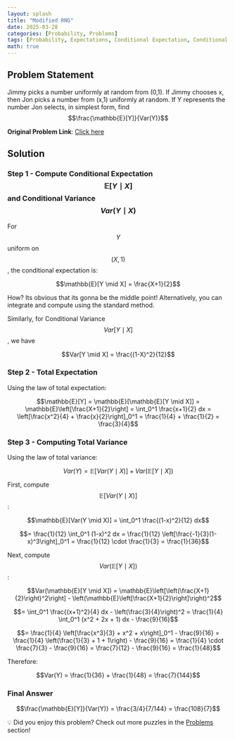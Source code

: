 ```yaml
--- 
layout: splash 
title: "Modified RNG" 
date: 2025-03-28 
categories: [Probability, Problems] 
tags: [Probability, Expectations, Conditional Expectation, Conditional Variance] 
math: true 
---  
```


## Problem Statement

Jimmy picks a number uniformly at random from (0,1). If Jimmy chooses x, then Jon picks a number from (x,1) uniformly at random. If Y represents the number Jon selects, in simplest form, find $$\frac{\mathbb{E}[Y]}{Var(Y)}$$

**Original Problem Link**: [Click here](https://www.quantguide.io/questions/modified-rng)

## Solution

### Step 1 - Compute Conditional Expectation $$\mathbb{E}[Y \mid X]$$ and Conditional Variance $$Var(Y \mid X)$$

For $$Y$$ uniform on $$(X,1)$$, the conditional expectation is:

$$\mathbb{E}[Y \mid X] = \frac{X+1}{2}$$

How? Its obvious that its gonna be the middle point! Alternatively, you can integrate and compute using the standard method.

Similarly, for Conditional Variance $$Var[Y \mid X]$$, we have

$$Var[Y \mid X] = \frac{(1-X)^2}{12}$$

### Step 2 - Total Expectation

Using the law of total expectation:

$$\mathbb{E}[Y] = \mathbb{E}[\mathbb{E}[Y \mid X]] = \mathbb{E}\left[\frac{X+1}{2}\right] = \int_0^1 \frac{x+1}{2} dx = \left[\frac{x^2}{4} + \frac{x}{2}\right]_0^1 = \frac{1}{4} + \frac{1}{2} = \frac{3}{4}$$

### Step 3 - Computing Total Variance

Using the law of total variance:

$$Var(Y) = \mathbb{E}[Var(Y \mid X)] + Var(\mathbb{E}[Y \mid X])$$

First, compute $$\mathbb{E}[Var(Y \mid X)]$$:

$$\mathbb{E}[Var(Y \mid X)] = \int_0^1 \frac{(1-x)^2}{12} dx$$

$$= \frac{1}{12} \int_0^1 (1-x)^2 dx = \frac{1}{12} \left[\frac{-1}{3}(1-x)^3\right]_0^1 = \frac{1}{12} \cdot \frac{1}{3} = \frac{1}{36}$$

Next, compute $$Var(\mathbb{E}[Y \mid X])$$:

$$Var(\mathbb{E}[Y \mid X]) = \mathbb{E}\left[\left(\frac{X+1}{2}\right)^2\right] - \left(\mathbb{E}\left[\frac{X+1}{2}\right]\right)^2$$

$$= \int_0^1 \frac{(x+1)^2}{4} dx - \left(\frac{3}{4}\right)^2 = \frac{1}{4} \int_0^1 (x^2 + 2x + 1) dx - \frac{9}{16}$$

$$= \frac{1}{4} \left[\frac{x^3}{3} + x^2 + x\right]_0^1 - \frac{9}{16} = \frac{1}{4} \left(\frac{1}{3} + 1 + 1\right) - \frac{9}{16} = \frac{1}{4} \cdot \frac{7}{3} - \frac{9}{16} = \frac{7}{12} - \frac{9}{16} = \frac{1}{48}$$

Therefore:

$$Var(Y) = \frac{1}{36} + \frac{1}{48} = \frac{7}{144}$$

### Final Answer

$$\frac{\mathbb{E}[Y]}{Var(Y)} = \frac{3/4}{7/144} = \frac{108}{7}$$

💡 Did you enjoy this problem? Check out more puzzles in the [Problems](https://jxtech-s.github.io/problems/) section!
